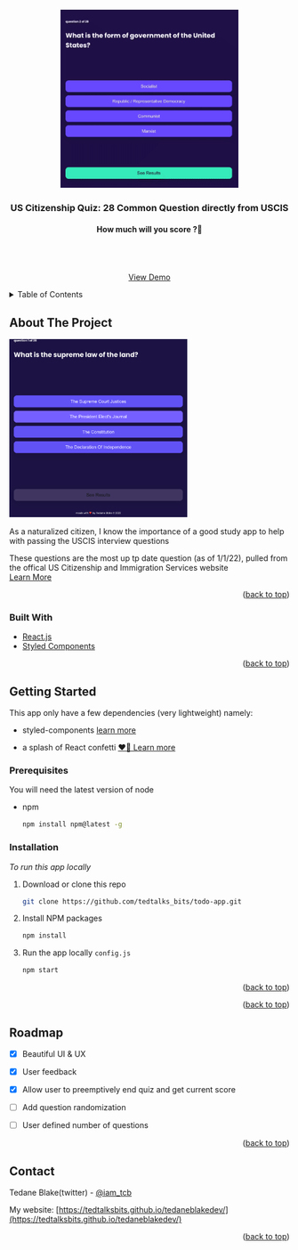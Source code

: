 <div id="top"></div>

<!-- PROJECT LOGO -->
<br />
<div align="center">
  <a href="https://github.com/tedtalksbits/us-citizenship-quiz.git">
    <img src="/src/static/quiz-gif.gif" alt="Logo" width="320" height="320" style='object-fit: cover;'>
  </a>

  <h3 align="center">US Citizenship Quiz: 28 Common Question directly from USCIS</h3>

  <p align="center">
    <h4> How much will you score ?🤨 </h4>
    <br />
    <br />
    <br />
    <a href="https://github.com/tedtalksbits/us-citizenship-quiz.git">View Demo</a>
  </p>
</div>



<!-- TABLE OF CONTENTS -->
<details>
  <summary>Table of Contents</summary>
  <ol>
    <li>
      <a href="#about-the-project">About The Project</a>
      <ul>
        <li><a href="#built-with">Built With</a></li>
      </ul>
    </li>
    <li>
      <a href="#getting-started">Getting Started</a>
      <ul>
        <li><a href="#prerequisites">Prerequisites</a></li>
        <li><a href="#installation">Installation</a></li>
      </ul>
    </li>
    <li><a href="#usage">Usage</a></li>
    <li><a href="#roadmap">Roadmap</a></li>
    <li><a href="#contributing">Contributing</a></li>
    <li><a href="#license">License</a></li>
    <li><a href="#contact">Contact</a></li>
    <li><a href="#acknowledgments">Acknowledgments</a></li>
  </ol>
</details>



<!-- ABOUT THE PROJECT -->
## About The Project

<img src="/src/static/Screen Shot 2022-01-01 at 6.01.28 PM.png" alt="Logo" width="320" height="320" style='object-fit: cover;'>

As a naturalized citizen, I know the importance of a good study app to help with passing the USCIS interview questions  

These questions are the most up tp date question (as of 1/1/22), pulled from the offical US Citizenship and Immigration Services website  
<a href="https://www.uscis.gov/citizenship/find-study-materials-and-resources">Learn More</a>




<p align="right">(<a href="#top">back to top</a>)</p>



### Built With


* [React.js](https://reactjs.org/)
* [Styled Components](https://styled-components.com/)



<p align="right">(<a href="#top">back to top</a>)</p>



<!-- GETTING STARTED -->
## Getting Started

This app only have a few dependencies (very lightweight) 
namely: 
- styled-components [learn more](https://www.npmjs.com/package/styled-components)

- a splash of React confetti <a href="https://www.npmjs.com/package/react-confetti">❤️🎉 Learn more</a>


### Prerequisites

You will need the latest version of node
* npm
  ```sh
  npm install npm@latest -g
  ```

### Installation

_To run this app locally_

1. Download or clone this repo

   ```sh
   git clone https://github.com/tedtalks_bits/todo-app.git
   ```
3. Install NPM packages
   ```sh
   npm install
   ```
4. Run the app locally `config.js`
   ```sh
   npm start
   ```

<p align="right">(<a href="#top">back to top</a>)</p>


<p align="right">(<a href="#top">back to top</a>)</p>



<!-- ROADMAP -->
## Roadmap

- [x] Beautiful UI & UX 
- [x] User feedback
- [x] Allow user to preemptively end quiz and get current score
- [ ] Add question randomization
- [ ] User defined number of questions 


<p align="right">(<a href="#top">back to top</a>)</p>


<!-- CONTACT -->
## Contact

Tedane Blake(twitter) - [@iam_tcb](https://twitter.com/iam_tcb)

My website: [https://tedtalksbits.github.io/tedaneblakedev/](https://tedtalksbits.github.io/tedaneblakedev/)

<p align="right">(<a href="#top">back to top</a>)</p>

